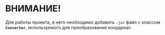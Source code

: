 # ВНИМАНИЕ!

Для работы проекта, в него необходимо добавить `.jar` файл с классом **`Converter`**, используемого для преобразования координат.
